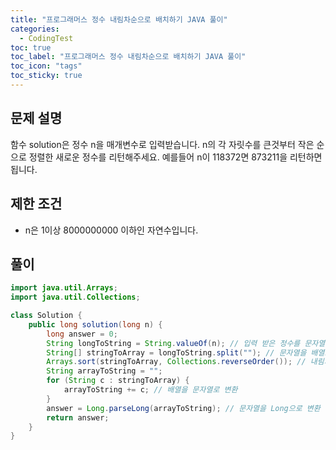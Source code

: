 ```yaml
---
title: "프로그래머스 정수 내림차순으로 배치하기 JAVA 풀이"
categories:
  - CodingTest
toc: true
toc_label: "프로그래머스 정수 내림차순으로 배치하기 JAVA 풀이"
toc_icon: "tags"
toc_sticky: true
---
```

## 문제 설명
함수 solution은 정수 n을 매개변수로 입력받습니다. n의 각 자릿수를 큰것부터 작은 순으로 정렬한 새로운 정수를 리턴해주세요. 예를들어 n이 118372면 873211을 리턴하면 됩니다.

## 제한 조건
- n은 1이상 8000000000 이하인 자연수입니다.

## 풀이
```java
import java.util.Arrays;
import java.util.Collections;

class Solution {
    public long solution(long n) {
        long answer = 0;
        String longToString = String.valueOf(n); // 입력 받은 정수를 문자열로 변환
        String[] stringToArray = longToString.split(""); // 문자열을 배열로 변환
        Arrays.sort(stringToArray, Collections.reverseOrder()); // 내림차순으로 배열 정렬
        String arrayToString = "";
        for (String c : stringToArray) {
            arrayToString += c; // 배열을 문자열로 변환
        }
        answer = Long.parseLong(arrayToString); // 문자열을 Long으로 변환
        return answer;
    }
}
```
